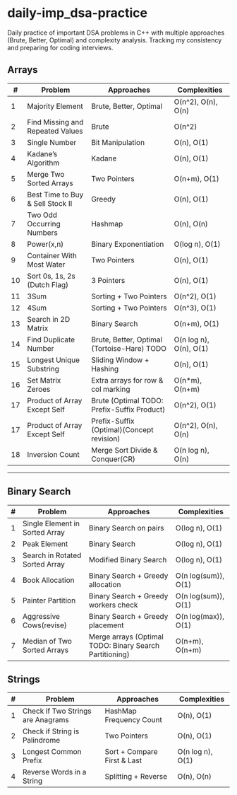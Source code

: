 # daily-imp_dsa-practice
Daily practice of important DSA problems in C++ with multiple approaches (Brute, Better, Optimal) and complexity analysis. Tracking my consistency and preparing for coding interviews.

## Arrays
| # | Problem | Approaches | Complexities |
|---|----------|------------|---------------|
| 1 | Majority Element | Brute, Better, Optimal | O(n^2), O(n), O(n) |
| 2 | Find Missing and Repeated Values | Brute | O(n^2) |
| 3 | Single Number | Bit Manipulation | O(n), O(1) |
| 4 | Kadane’s Algorithm | Kadane | O(n), O(1) |
| 5 | Merge Two Sorted Arrays | Two Pointers | O(n+m), O(1) |
| 6 | Best Time to Buy & Sell Stock II | Greedy | O(n), O(1) |
| 7 | Two Odd Occurring Numbers | Hashmap | O(n), O(n) |
| 8 | Power(x,n) | Binary Exponentiation | O(log n), O(1) |
| 9 | Container With Most Water | Two Pointers | O(n), O(1) |
| 10 | Sort 0s, 1s, 2s (Dutch Flag) | 3 Pointers | O(n), O(1) |
| 11 | 3Sum | Sorting + Two Pointers | O(n^2), O(1) |
| 12 | 4Sum | Sorting + Two Pointers | O(n^3), O(1) |
| 13 | Search in 2D Matrix | Binary Search | O(n+m), O(1) |
| 14 | Find Duplicate Number | Brute, Better, Optimal (Tortoise-Hare) TODO | O(n log n), O(n), O(1) |
| 15 | Longest Unique Substring | Sliding Window + Hashing | O(n), O(1) |
| 16 | Set Matrix Zeroes | Extra arrays for row & col marking | O(n*m), O(n+m) |
| 17 | Product of Array Except Self | Brute (Optimal TODO: Prefix-Suffix Product) | O(n^2), O(1) |
| 17 | Product of Array Except Self | Prefix-Suffix (Optimal)(Concept revision) | O(n^2), O(n), O(n) |
| 18 | Inversion Count | Merge Sort Divide & Conquer(CR) | O(n log n), O(n) |

---

## Binary Search
| # | Problem | Approaches | Complexities |
|---|----------|------------|---------------|
| 1 | Single Element in Sorted Array | Binary Search on pairs | O(log n), O(1) |
| 2 | Peak Element | Binary Search | O(log n), O(1) |
| 3 | Search in Rotated Sorted Array | Modified Binary Search | O(log n), O(1) |
| 4 | Book Allocation | Binary Search + Greedy allocation | O(n log(sum)), O(1) |
| 5 | Painter Partition | Binary Search + Greedy workers check | O(n log(sum)), O(1) |
| 6 | Aggressive Cows(revise) | Binary Search + Greedy placement | O(n log(max)), O(1) |
| 7 | Median of Two Sorted Arrays | Merge arrays (Optimal TODO: Binary Search Partitioning) | O(n+m), O(n+m) |

## Strings
| #  | Problem | Approaches | Complexities |
|----|----------|------------|---------------|
| 1 | Check if Two Strings are Anagrams | HashMap Frequency Count | O(n), O(1) |
| 2 | Check if String is Palindrome | Two Pointers | O(n), O(1) |
| 3 | Longest Common Prefix | Sort + Compare First & Last | O(n log n), O(1) |
| 4 | Reverse Words in a String | Splitting + Reverse | O(n), O(n) |
